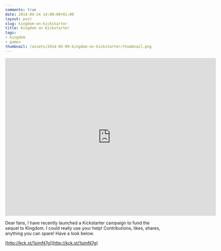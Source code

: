 ```yaml
---
comments: true
date: 2014-04-24 14:00:00+01:00
layout: post
slug: kingdom-on-kickstarter
title: Kingdom on Kickstarter
tags:
- kingdom
- games
thumbnail: /assets/2014-05-09-kingdom-on-kickstarter/thumbnail.png
---
```



<iframe width="680" height="510" src="https://www.kickstarter.com/projects/noio/kingdom-1/widget/video.html" frameborder="0" scrolling="no"> </iframe>

Dear fans, I have recently launched a Kickstarter campaign to fund the sequel to Kingdom. I could really use your help! Contributions, likes, shares, anything you can spare! Have a look below.

[http://kck.st/1simN7g](http://kck.st/1simN7g)

